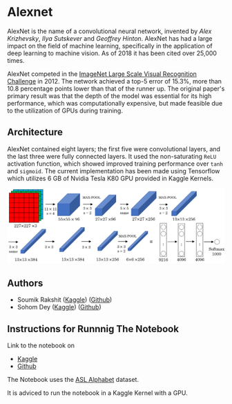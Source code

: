 # Alexnet
AlexNet is the name of a convolutional neural network, invented by *Alex Krizhevsky*, *Ilya Sutskever* and *Geoffrey Hinton*. AlexNet has had a large impact on the field of machine learning, specifically in the application of deep learning to machine vision. As of 2018 it has been cited over 25,000 times.

AlexNet competed in the [ImageNet Large Scale Visual Recognition Challenge](https://en.wikipedia.org/wiki/ImageNet#ImageNet_Challenge) in 2012. The network achieved a top-5 error of 15.3%, more than 10.8 percentage points lower than that of the runner up. The original paper's primary result was that the depth of the model was essential for its high performance, which was computationally expensive, but made feasible due to the utilization of GPUs during training.

## Architecture
AlexNet contained eight layers; the first five were convolutional layers, and the last three were fully connected layers. It used the non-saturating `ReLU` activation function, which showed improved training performance over `tanh` and `sigmoid`.
The current implementation has been made using Tensorflow which utilizes 6 GB of Nvidia Tesla K80 GPU provided in Kaggle Kernels.

![Alexnet Architecture](https://github.com/Koderunners/Convolutional-Neural-Networks/blob/master/Images/Alexnet.png)

## Authors
* Soumik Rakshit ([Kaggle](https://www.kaggle.com/soumikrakshit)) ([Github](https://github.com/soumik12345))
* Sohom Dey ([Kaggle](https://www.kaggle.com/sohom17d)) ([Github](https://github.com/sohom17d))

## Instructions for Runnnig The Notebook
Link to the notebook on
* [Kaggle](https://www.kaggle.com/soumikrakshit/asl-translation-using-alexnet)
* [Github](https://github.com/Koderunners/Convolutional-Neural-Networks/blob/master/Alexnet/kernel.ipynb)

The Notebook uses the [ASL Alphabet](https://www.kaggle.com/grassknoted/asl-alphabet) dataset.

It is adviced to run the notebook in a Kaggle Kernel with a GPU.
